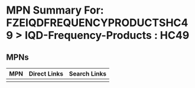



# MPN Summary For: FZEIQDFREQUENCYPRODUCTSHC49 > IQD-Frequency-Products : HC49

## MPNs
  

|MPN|Direct Links|Search Links|
| :--- | :--- | :--- |
||||
